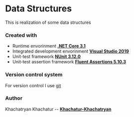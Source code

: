 # Data Structures
This is realization of some data structures

### Created with
* Runtime envorinment **[.NET Core 3.1](https://en.wikipedia.org/wiki/.NET_Core)**
* Integrated development envorinment **[Visual Studio 2019](https://visualstudio.microsoft.com/)**
* Unit-test framework **[NUnit 3.12.0](https://nunit.org/)**
* Unit-test assertion framework **[Fluent Assertions 5.10.3](https://fluentassertions.com)**

### Version control system
For version control I use [git](https://git-scm.com/)

### Author
Khachatryan Khachatur -- **[Khachatur-Khachatryan](https://github.com/Khachatur-Khachatryan)**
